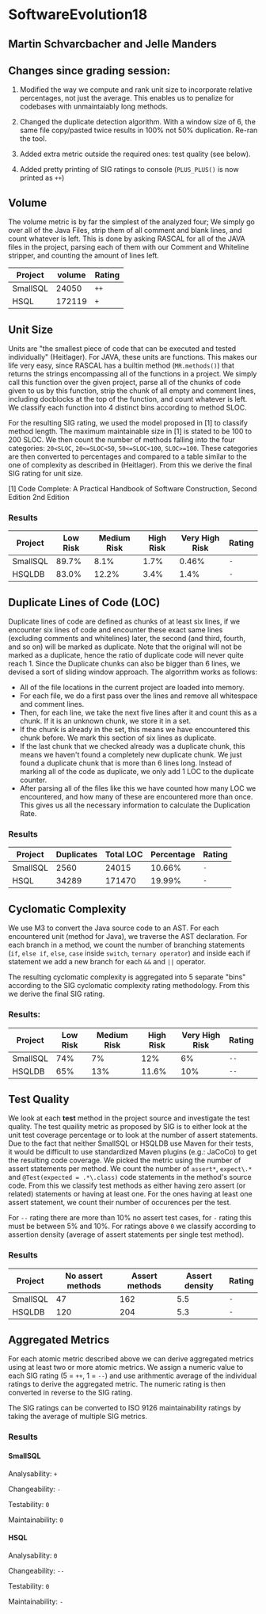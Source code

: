 # SoftwareEvolution18
## Martin Schvarcbacher and Jelle Manders

## Changes since grading session:

1. Modified the way we compute and rank unit size to incorporate relative percentages, not just the average. This enables us to penalize for codebases with unmaintaiably long methods. 

2. Changed the duplicate detection algorithm. With a window size of 6, the same file copy/pasted twice results in 100% not 50% duplication. Re-ran the tool. 

3. Added extra metric outside the required ones: test quality (see below). 

4. Added pretty printing of SIG ratings to console (`PLUS_PLUS()` is now printed as `++`)

## Volume
The volume metric is by far the simplest of the analyzed four; We simply go over all of the Java Files, strip them of all comment and blank lines, and count whatever is left. This is done by asking RASCAL for all of the JAVA files in the project, parsing each of them with our Comment and Whiteline stripper, and counting the amount of lines left.

|Project| volume | Rating |
| ---| ---| ---|
|SmallSQL| 24050 | `++` | 
|HSQL| 172119 | `+` |

## Unit Size
Units are "the smallest piece of code that can be executed and tested individually" (Heitlager). For JAVA, these units are functions. This makes our life very easy, since RASCAL has a builtin method (`MR.methods()`) that returns the strings encompassing all of the functions in a project. We simply call this function over the given project, parse all of the chunks of code given to us by this function, strip the chunk of all empty and comment lines, including docblocks at the top of the function, and count whatever is left. We classify each function into 4 distinct bins according to method SLOC.

For the resulting SIG rating, we used the model proposed in [1] to classify method length. The maximum maintainable size in [1] is stated to be 100 to 200 SLOC. We then count the number of methods falling into the four categories: `20<SLOC`, `20<=SLOC<50`, `50<=SLOC<100`, `SLOC>=100`. These categories are then converted to percentages and compared to a table similar to the one of complexity as described in (Heitlager). From this we derive the final SIG rating for unit size.  

[1] Code Complete: A Practical Handbook of Software Construction, Second Edition 2nd Edition

### Results

| Project | Low Risk | Medium Risk | High Risk | Very High Risk | Rating |
| --- |  --- |  --- |  --- |  --- |  --- | 
| SmallSQL | 89.7% | 8.1% | 1.7% | 0.46% | `-` |
| HSQLDB | 83.0% | 12.2% | 3.4% | 1.4% | `-` |

## Duplicate Lines of Code (LOC)
Duplicate lines of code are defined as chunks of at least six lines, if we encounter six lines of code and encounter these exact same lines (excluding comments and whitelines) later, the second (and third, fourth, and so on) will be marked as duplicate. Note that the original will not be marked as a duplicate, hence the ratio of duplicate code will never quite reach 1.
Since the Duplicate chunks can also be bigger than 6 lines, we devised a sort of sliding window approach. The algorrithm works as follows:
* All of the file locations in the current project are loaded into memory.
* For each file, we do a first pass over the lines and remove all whitespace and comment lines.
* Then, for each line, we take the next five lines after it and count this as a chunk. If it is an unknown chunk, we store it in a set.
* If the chunk is already in the set, this means we have encountered this chunk before. We mark this section of six lines as duplicate.
* If the last chunk that we checked already was a duplicate chunk, this means we haven't found a completely new duplicate chunk. We just found a duplicate chunk that is more than 6 lines long. Instead of marking all of the code as duplicate, we only add 1 LOC to the duplicate counter.
* After parsing all of the files like this we have counted how many LOC we encountered, and how many of these are encountered more than once. This gives us all the necessary information to calculate the Duplication Rate.

### Results

| Project | Duplicates | Total LOC | Percentage | Rating |
| --- | --- | --- | --- | --- |
| SmallSQL | 2560 | 24015 | 10.66% | `-` |
| HSQL| 34289 | 171470 | 19.99% | `-` |


## Cyclomatic Complexity

We use M3 to convert the Java source code to an AST. For each encountered unit (method for Java), we traverse the AST declaration. 
For each branch in a method, we count the number of branching statements (`if`, `else if`, `else`, `case` inside `switch`, `ternary operator`) and inside each if statement we add a new branch for each `&&` and `||` operator.

The resulting cyclomatic complexity is aggregated into 5 separate "bins" according to the SIG cyclomatic complexity rating methodology. 
From this we derive the final SIG rating. 

### Results:

| Project | Low Risk | Medium Risk | High Risk | Very High Risk | Rating |
| --- |  --- |  --- |  --- |  --- |  --- | 
| SmallSQL | 74% | 7% | 12% | 6% | `--` |
| HSQLDB | 65% | 13% | 11.6% | 10% | `--` |


## Test Quality

We look at each **test** method in the project source and investigate the test quality. The test quaility metric as proposed by SIG is to either look at the unit test coverage percentage or to look at the number of assert statements. Due to the fact that neither SmallSQL or HSQLDB use Maven for their tests, it would be difficult to use standardized Maven plugins (e.g.: JaCoCo) to get the resulting code coverage. We picked the metric using the number of assert statements per method. We count the number of `assert*`, `expect\.*` and `@Test(expected = .*\.class)` code statements in the method's source code. From this we classify test methods as either having zero assert (or related) statements or having at least one. For the ones having at least one assert statement, we count their number of occurences per the test. 

For `--` rating there are more than 10% no assert test cases, for `-` rating this must be between 5% and 10%. For ratings above `0` we classify according to assertion density (average of assert statements per single test method). 

### Results

| Project | No assert methods | Assert methods | Assert density | Rating|
| ------- | ----------------- | -------------- | -------------- | ----- |
| SmallSQL | 47 | 162 | 5.5 | `-` |
| HSQLDB | 120 | 204 | 5.3 | `-` |

## Aggregated Metrics
For each atomic metric described above we can derive aggregated metrics using at least two or more atomic metrics. 
We assign a numeric value to each SIG rating (5 = `++`, 1 = `--`) and use arithmentic average of the individual ratings to derive the aggregated metric. 
The numeric rating is then converted in reverse to the SIG rating. 

The SIG ratings can be converted to ISO 9126 maintainability ratings by taking the average of multiple SIG metrics. 

### Results

#### SmallSQL

Analysability: `+`

Changeability: `-`

Testability: `0`

Maintainability: `0`


#### HSQL

Analysability: `0`

Changeability: `--`

Testability: `0`

Maintainability: `-`
